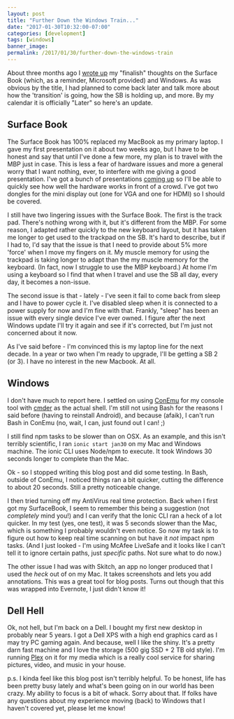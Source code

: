 ```yaml
---
layout: post
title: "Further Down the Windows Train..."
date: "2017-01-30T10:32:00-07:00"
categories: [development]
tags: [windows]
banner_image: 
permalink: /2017/01/30/further-down-the-windows-train
---
```


About three months ago I [wrote up](https://www.raymondcamden.com/2016/10/28/finalish-thoughts-on-the-microsoft-surface-as-well-as-apple) my "finalish"
thoughts on the Surface Book (which, as a reminder, Microsoft provided) and Windows. As was obvious by the title, I had planned
to come back later and talk more about how the 'transition' is going, how the SB is holding up, and more. By my calendar
it is officially "Later" so here's an update.

Surface Book
---

The Surface Book has 100% replaced my MacBook as my primary laptop. I gave my first presentation on it about two weeks ago,
but I have to be honest and say that until I've done a few more, my plan is to travel with the MBP just in case. This is less
a fear of hardware issues and more a general worry that I want nothing, ever, to interfere with me giving a good presentation. I've got
a bunch of presentations [coming up](https://www.raymondcamden.com/speaking/) so I'll be able to quickly see how well the 
hardware works in front of a crowd. I've got two dongles for the mini display out (one for VGA and one for HDMI) so I should be
covered.

I still have two lingering issues with the Surface Book. The first is the track pad. There's nothing wrong with it, but it's different
from the MBP. For some reason, I adapted rather quickly to the new keyboard layout, but it has taken me longer to get used to the
trackpad on the SB. It's hard to describe, but if I had to, I'd say that the issue is that I need to provide about 5% more 'force' when
I move my fingers on it. My muscle memory for using the trackpad is taking longer to adapt than the my muscle memory for
the keyboard. (In fact, now I struggle to use the MBP keyboard.) At home I'm using a keyboard so I find that when I travel and use
the SB all day, every day, it becomes a non-issue. 

The second issue is that - lately - I've seen it fail to come back from sleep and I have to power cycle it. I've disabled sleep
when it is connected to a power supply for now and I'm fine with that. Frankly, "sleep" has been an issue with every single device 
I've ever owned. I figure after the next Windows update I'll try it again and see if it's corrected, but I'm just not concerned about it now. 

As I've said before - I'm convinced this is my laptop line for the next decade. In a year or two when I'm ready to upgrade, I'll be getting 
a SB 2 (or 3). I have no interest in the new Macbook. At all. 

Windows
---

I don't have much to report here. I settled on using [ConEmu](https://conemu.github.io/) for my console tool with 
[cmder](http://cmder.net/) as the actual shell. I'm still not using Bash for the reasons I said before 
(having to reinstall Android), and because (afaik), I can't run Bash in ConEmu (no, wait, I can, just found out I can! ;) 

I still find npm tasks to be slower than on OSX. As an example, and this isn't terribly scientific, I ran <code>ionic start jan30</code> on my Mac and Windows machine. The ionic CLI
uses Node/npm to execute. It took Windows 30 seconds longer to complete than the Mac. 

Ok - so I stopped writing this blog post and did some testing. In Bash, outside of ConEmu, I noticed things ran a bit quicker, cutting the difference
to about 20 seconds. Still a pretty noticeable change. 

I then tried turning off my AntiVirus real time protection. Back when I first got my SurfaceBook, I seem to remember this being a
suggestion (not *completely* mind you!) and I can verify that the Ionic CLI ran a heck of a lot quicker. In my test (yes, one test), it
was 5 seconds slower than the Mac, which is something I probably wouldn't even notice. So now my task is to figure out
how to keep real time scanning on but have it *not* impact npm tasks. (And I just looked - I'm using McAfee LiveSafe and it looks
like I can't tell it to ignore certain paths, just *specific* paths. Not sure what to do now.)

The other issue I had was with Skitch, an app no longer produced that I used the *heck* out of on my Mac. It takes screenshots
and lets you add annotations. This was a great tool for blog posts. Turns out though that this was wrapped 
into Evernote, I just didn't know it! 

Dell Hell
---

Ok, not hell, but I'm back on a Dell. I bought my first new desktop in probably near 5 years. I got a Dell XPS with a
high end graphics card as I may try PC gaming again. And because, well I like the shiny. It's a pretty darn fast machine and
I love the storage (500 gig SSD + 2 TB old style). I'm running [Plex](https://www.plex.tv/) on it for my media which is a really cool
service for sharing pictures, video, and music in your house.

p.s. I kinda feel like this blog post isn't terribly helpful. To be honest, life has been pretty busy lately and what's been going
on in our world has been crazy. My ability to focus is a bit of whack. Sorry about that. If folks have any questions about
my experience moving (back) to Windows that I haven't covered yet, please let me know!